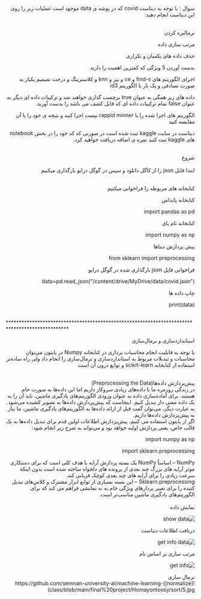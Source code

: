 <div dir="rtl">
سوال : با توجه به دیتاست covid که در پوشه ی data موجود است عملیات زیر را روی این دیتاست انجام دهید:
</div>  
<br/>

<div dir="rtl">
  
نرمالیزه کردن

مرتب سازی داده
  
حذف داده های یکسان و تکراری
  
بدست آوردن 5 ویژگی که کمترین اهمیت را دارند
  
اجرای الگوریتم های find-s و ce و بیز و knn و کلاسترینگ و درخت تصمیم یکبار به صورت تصادفی و یک بار با الگوریتم id3
  
داده های زیر همگی به عنوان true برچسب گذاری خواهند شد و ترکیبات داده ای دیگر به عنوان false تمام ترکیبات داده ای که قابل کشف می باشد را بدست آورید.
  
الگوریتم های اجرا شده را با rappid minner نیست اجرا کنید و نتیجه ی خود را با آن مقایسه کنید
  
دیتاست در سایت kaggle ثبت شده است در صورتی که کد خود را در بخش notebook های kaggle ثبت کنید نمره ی اضافه دریافت خواهید کرد.
  
</div> 

<br/>

<div dir="rtl">
شروع
</div>
<br/>
<div dir="rtl">
ابتدا فایل json را از کاگل دانلود و سپس در گوگل درایو بارگذاری میکنیم 
</div>  
<br/>

<div dir="rtl">
  
کتابخانه های مربوطه را فراخوانی میکنیم

کتابخانه پانداس  

import pandas as pd

کتابخانه نام پای

import numpy as np

پیش پردازش دیتاها

from sklearn import preprocessing

فراخوانی فایل json بارگذاری شده در گوگل درایو

data=pd.read_json("/content/drive/MyDrive/data/covid.json")

چاپ داده ها

print(data)
  
</div>

<br/>
***********************************************************************************************
<div dir="rtl">
  
استانداردسازی و نرمال‌سازی
  
با توجه به قابلیت انجام محاسبات برداری در کتابخانه Numpy در پایتون می‌توان محاسبات و تبدیلات مربوط به استانداردسازی و نرمال‌سازی را انجام داد ولی راه ساده‌تر استفاده از کتابخانه scikit-learn و توابع درون آن است
<div/>
<br/>
  
<div dir="rtl">
پیش‌پردازش داده‌ها(Preprocessing the Data)
<div/>

<div dir="rtl">
در زندگی روزمره ما با داده‌های زیادی سروکار داریم اما این داده‌ها به صورت خام هستند. برای آماده‌سازی داده به عنوان ورودی الگوریتم‌های یادگیری ماشین، باید آن را به یک داده معنی دار تبدیل کنیم. اینجاست که پیش‌پردازش داده‌ها به تصویر کشیده می‌شود. به عبارت دیگر، می‌توان گفت قبل از ارائه داده‌ها به الگوریتم‌های یادگیری ماشین، ما نیاز به پیش‌پردازش داده‌ها داریم.
<div/>

<div dir="rtl">
اگر از پایتون استفاده می کنیم، پیش‌پردازش اطلاعات اولین قدم برای تبدیل داده‌ها به یک قالب خاص، یعنی پردازش اولیه خواهد بود و می‌تواند به شرح زیر انجام شود:
<div/>
  
import numpy as np
  
import sklearn.preprocessing

<div dir="rtl">
NumPy – اساساً NumPy یک بسته پردازش آرایه با هدف کلی است که برای دستکاری موثر آرایه های بزرگ چند بعدی از پرونده های دلخواه ساخته شده است بدون اینکه سرعت زیادی را برای آرایه های چند بعدی کوچک قربانی کند.
<div/>
  
  
<div dir="rtl">  
Sklearn.preprocessing – این بسته بسیاری از توابع ابزار مشترک و کلاس‌های تبدیل کننده را برای تغییر بردارهای ویژگی خام به به نمایشی فراهم می کند که برای الگوریتم‌های یادگیری ماشین مناسب‌تر است.    
<div/>
<br/>
  
<div dir="rtl">  
نمایش داده
</div>
  
![show data](https://github.com/semnan-university-ai/machine-learning-class/blob/main/final%20project/Homayontoosy/sort/1.jpg)

<div dir="rtl">  
دریافت اطلاعات دیتاست
</div>  
  
![get info data](https://github.com/semnan-university-ai/machine-learning-class/blob/main/final%20project/Homayontoosy/sort/2.jpg)  
  
<div dir="rtl">  
مرتب سازی بر اساس نام
</div>   

![get info](https://github.com/semnan-university-ai/machine-learning-class/blob/main/final%20project/Homayontoosy/sort/4.jpg)  

<div dir="rtl">  
نرمال سازی
</div>    
![normalize](https://github.com/semnan-university-ai/machine-learning-class/blob/main/final%20project/Homayontoosy/sort/5.jpg)  
